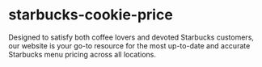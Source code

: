 # starbucks-cookie-price
Designed to satisfy both coffee lovers and devoted Starbucks customers, our website is your go-to resource for the most up-to-date and accurate Starbucks menu pricing across all locations. 
